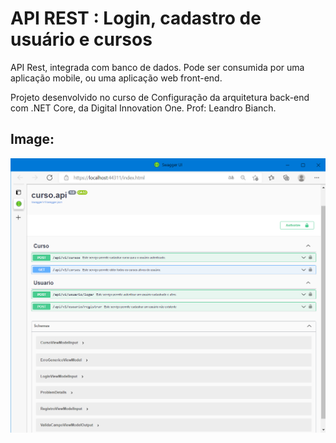 # API REST : Login, cadastro de usuário e cursos

API Rest, integrada com banco de dados.
Pode ser consumida por uma aplicação mobile, ou uma aplicação web front-end.

Projeto desenvolvido no curso de Configuração da arquitetura back-end com .NET Core, da Digital Innovation One. Prof: Leandro Bianch.



## Image: 

<img src=".\img\img01-index.png"  />





